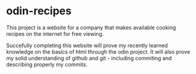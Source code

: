 # odin-recipes

This project is a website for a company that makes available cooking recipes
on the internet for free viewing. 

Succefully completing this website will prove my recently learned knowledge on the basics
of html through the odin project. It will also prove my solid understanding of github and git - including commiting and describing properly my commits.